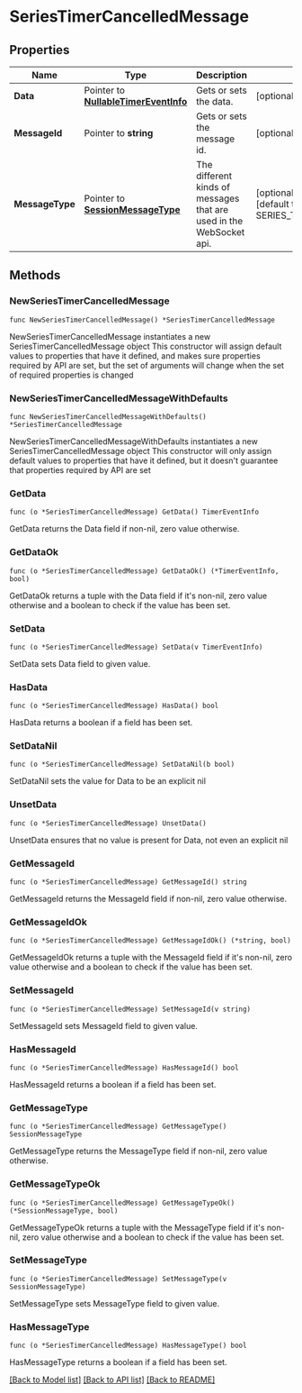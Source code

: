 # SeriesTimerCancelledMessage

## Properties

Name | Type | Description | Notes
------------ | ------------- | ------------- | -------------
**Data** | Pointer to [**NullableTimerEventInfo**](TimerEventInfo.md) | Gets or sets the data. | [optional] 
**MessageId** | Pointer to **string** | Gets or sets the message id. | [optional] 
**MessageType** | Pointer to [**SessionMessageType**](SessionMessageType.md) | The different kinds of messages that are used in the WebSocket api. | [optional] [readonly] [default to SERIES_TIMER_CANCELLED]

## Methods

### NewSeriesTimerCancelledMessage

`func NewSeriesTimerCancelledMessage() *SeriesTimerCancelledMessage`

NewSeriesTimerCancelledMessage instantiates a new SeriesTimerCancelledMessage object
This constructor will assign default values to properties that have it defined,
and makes sure properties required by API are set, but the set of arguments
will change when the set of required properties is changed

### NewSeriesTimerCancelledMessageWithDefaults

`func NewSeriesTimerCancelledMessageWithDefaults() *SeriesTimerCancelledMessage`

NewSeriesTimerCancelledMessageWithDefaults instantiates a new SeriesTimerCancelledMessage object
This constructor will only assign default values to properties that have it defined,
but it doesn't guarantee that properties required by API are set

### GetData

`func (o *SeriesTimerCancelledMessage) GetData() TimerEventInfo`

GetData returns the Data field if non-nil, zero value otherwise.

### GetDataOk

`func (o *SeriesTimerCancelledMessage) GetDataOk() (*TimerEventInfo, bool)`

GetDataOk returns a tuple with the Data field if it's non-nil, zero value otherwise
and a boolean to check if the value has been set.

### SetData

`func (o *SeriesTimerCancelledMessage) SetData(v TimerEventInfo)`

SetData sets Data field to given value.

### HasData

`func (o *SeriesTimerCancelledMessage) HasData() bool`

HasData returns a boolean if a field has been set.

### SetDataNil

`func (o *SeriesTimerCancelledMessage) SetDataNil(b bool)`

 SetDataNil sets the value for Data to be an explicit nil

### UnsetData
`func (o *SeriesTimerCancelledMessage) UnsetData()`

UnsetData ensures that no value is present for Data, not even an explicit nil
### GetMessageId

`func (o *SeriesTimerCancelledMessage) GetMessageId() string`

GetMessageId returns the MessageId field if non-nil, zero value otherwise.

### GetMessageIdOk

`func (o *SeriesTimerCancelledMessage) GetMessageIdOk() (*string, bool)`

GetMessageIdOk returns a tuple with the MessageId field if it's non-nil, zero value otherwise
and a boolean to check if the value has been set.

### SetMessageId

`func (o *SeriesTimerCancelledMessage) SetMessageId(v string)`

SetMessageId sets MessageId field to given value.

### HasMessageId

`func (o *SeriesTimerCancelledMessage) HasMessageId() bool`

HasMessageId returns a boolean if a field has been set.

### GetMessageType

`func (o *SeriesTimerCancelledMessage) GetMessageType() SessionMessageType`

GetMessageType returns the MessageType field if non-nil, zero value otherwise.

### GetMessageTypeOk

`func (o *SeriesTimerCancelledMessage) GetMessageTypeOk() (*SessionMessageType, bool)`

GetMessageTypeOk returns a tuple with the MessageType field if it's non-nil, zero value otherwise
and a boolean to check if the value has been set.

### SetMessageType

`func (o *SeriesTimerCancelledMessage) SetMessageType(v SessionMessageType)`

SetMessageType sets MessageType field to given value.

### HasMessageType

`func (o *SeriesTimerCancelledMessage) HasMessageType() bool`

HasMessageType returns a boolean if a field has been set.


[[Back to Model list]](../README.md#documentation-for-models) [[Back to API list]](../README.md#documentation-for-api-endpoints) [[Back to README]](../README.md)


